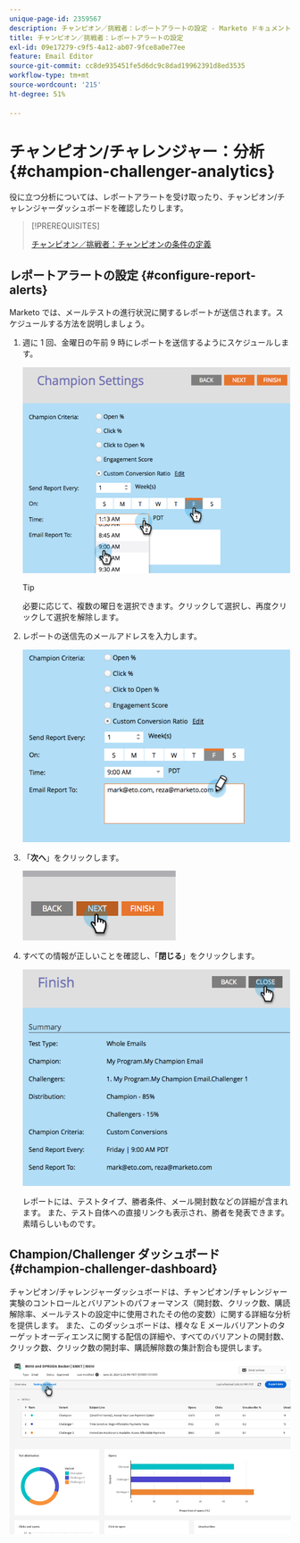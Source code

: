 ```yaml
---
unique-page-id: 2359567
description: チャンピオン／挑戦者：レポートアラートの設定 - Marketo ドキュメント - 製品ドキュメント
title: チャンピオン／挑戦者：レポートアラートの設定
exl-id: 09e17279-c9f5-4a12-ab07-9fce8a0e77ee
feature: Email Editor
source-git-commit: cc8de935451fe5d6dc9c8dad19962391d8ed3535
workflow-type: tm+mt
source-wordcount: '215'
ht-degree: 51%

---
```


# チャンピオン/チャレンジャー：分析 {#champion-challenger-analytics}

役に立つ分析については、レポートアラートを受け取ったり、チャンピオン/チャレンジャーダッシュボードを確認したりします。

>[!PREREQUISITES]
>
>[チャンピオン／挑戦者：チャンピオンの条件の定義](/help/marketo/product-docs/email-marketing/general/functions-in-the-editor/email-tests-champion-challenger/champion-challenger-define-champion-criteria.md)

## レポートアラートの設定 {#configure-report-alerts}

Marketo では、メールテストの進行状況に関するレポートが送信されます。スケジュールする方法を説明しましょう。

1. 週に 1 回、金曜日の午前 9 時にレポートを送信するようにスケジュールします。

   ![](assets/champion-challenger-analytics-1.png)

   >[!TIP]
   >
   >必要に応じて、複数の曜日を選択できます。クリックして選択し、再度クリックして選択を解除します。

1. レポートの送信先のメールアドレスを入力します。

   ![](assets/champion-challenger-analytics-2.png)

1. 「**次へ**」をクリックします。

   ![](assets/champion-challenger-analytics-3.png)

1. すべての情報が正しいことを確認し、「**閉じる**」をクリックします。

   ![](assets/champion-challenger-analytics-4.png)

   レポートには、テストタイプ、勝者条件、メール開封数などの詳細が含まれます。 また、テスト自体への直接リンクも表示され、勝者を発表できます。素晴らしいものです。

## Champion/Challenger ダッシュボード {#champion-challenger-dashboard}

チャンピオン/チャレンジャーダッシュボードは、チャンピオン/チャレンジャー実験のコントロールとバリアントのパフォーマンス（開封数、クリック数、購読解除率、メールテストの設定中に使用されたその他の変数）に関する詳細な分析を提供します。 また、このダッシュボードは、様々な E メールバリアントのターゲットオーディエンスに関する配信の詳細や、すべてのバリアントの開封数、クリック数、クリック数の開封率、購読解除数の集計割合も提供します。

![](assets/champion-challenger-analytics-5.png)

